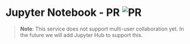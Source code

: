 # Jupyter Notebook - PR ![PR](https://img.shields.io/badge/pr-green?style=for-the-badge)

>**Note**: This service does not support multi-user collaboration yet. In the future we will add Jupyter Hub to support this.
